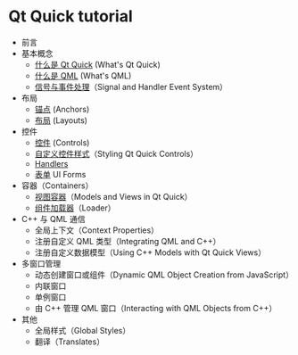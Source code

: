 # Qt Quick tutorial

 - 前言
 - 基本概念
   - [什么是 Qt Quick](Concepts/Qt%20Quick.md) (What's Qt Quick)
   - [什么是 QML](Concepts/Qt%20Quick.md) (What's QML)
   - [信号与事件处理](Concepts/Signal&Handler.md)（Signal and Handler Event System）
 - 布局
   - [锚点](Layouts/Anchors.md) (Anchors)
   - [布局](Layouts/Layouts.md) (Layouts)
 - 控件
   - [控件](Controls/Controls.md) (Controls)
   - [自定义控件样式](./Controls/Customizing%20Controls.md)（Styling Qt Quick Controls）
   - [Handlers](Controls/Handlers.md)
   - [表单](Controls/UI%20Forms.md) UI Forms
 - 容器（Containers）
   - [视图容器](Containers/Views.md)（Models and Views in Qt Quick）
   - [组件加载器](Containers/Loader.md)（Loader）
 - C++ 与 QML 通信
   - 全局上下文（Context Properties）
   - 注册自定义 QML 类型（Integrating QML and C++）
   - 注册自定义数据模型（Using C++ Models with Qt Quick Views）
 - 多窗口管理
   - 动态创建窗口或组件（Dynamic QML Object Creation from JavaScript）
   - 内联窗口
   - 单例窗口
   - 由 C++ 管理 QML 窗口（Interacting with QML Objects from C++）
 - 其他
   - 全局样式（Global Styles）
   - 翻译（Translates）

